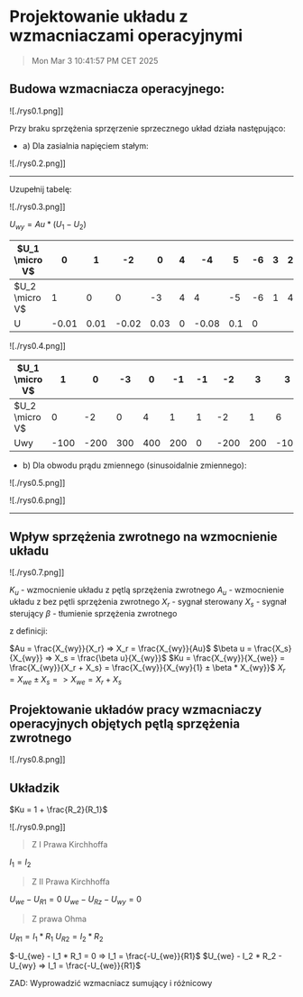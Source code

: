 # Projektowanie układu z wzmacniaczami operacyjnymi

> Mon Mar  3 10:41:57 PM CET 2025

## Budowa wzmacniacza operacyjnego:

![./rys0.1.png]]

Przy braku sprzężenia sprzęrzenie sprzecznego układ działa następująco:

- a) Dla zasialnia napięciem stałym:

![./rys0.2.png]]

---

Uzupełnij tabelę:

![./rys0.3.png]]

$U_{wy} = Au * (U_1 - U_2)$

| $U_1 \micro V$ | 0     | 1    | -2    | 0    | 4   | -4    | 5   | -6  | 3   | 2   | -5  | 3   |
| -------------- | ----- | ---- | ----- | ---- | --- | ----- | --- | --- | --- | --- | --- | --- |
| $U_2 \micro V$ | 1     | 0    | 0     | -3   | 4   | 4     | -5  | -6  | 1   | 4   | 6   | -7  |
| U              | -0.01 | 0.01 | -0.02 | 0.03 | 0   | -0.08 | 0.1 | 0   |     |     |     |     |

![./rys0.4.png]]

| $U_1 \micro V$ | 1    | 0    | -3  | 0   | -1  | -1  | -2   | 3   | 3    | 4   | -5  | -7  |
| -------------- | ---- | ---- | --- | --- | --- | --- | ---- | --- | ---- | --- | --- | --- |
| $U_2 \micro V$ | 0    | -2   | 0   | 4   | 1   | 1   | -2   | 1   | 6    | -6  | 3   | -7  |
| Uwy            | -100 | -200 | 300 | 400 | 200 | 0   | -200 | 200 | -100 | 400 |     |     |

- b) Dla obwodu prądu zmiennego (sinusoidalnie zmiennego):

![./rys0.5.png]]

![./rys0.6.png]]

---

## Wpływ sprzężenia zwrotnego na wzmocnienie układu

![./rys0.7.png]]

$K_u$ - wzmocnienie układu z pętlą sprzężenia zwrotnego
$A_u$ - wzmocnienie układu z bez pętli sprzężenia zwrotnego
$X_r$ - sygnał sterowany
$X_s$ - sygnał sterujący
$\beta$ - tłumienie sprzężenia zwrotnego


z definicji:

$Au = \frac{X_{wy}}{X_r} => X_r = \frac{X_{wy}}{Au}$
$\beta u = \frac{X_s}{X_{wy}} => X_s = \frac{\beta u}{X_{wy}}$
$Ku = \frac{X_{wy}}{X_{we}} = \frac{X_{wy}}{X_r + X_s} = \frac{X_{wy}}{X_{wy}{1} ± \beta * X_{wy}}$
$X_r = X_{we} ± X_s => X_{we} = X_r + X_s$

## Projektowanie układów pracy wzmacniaczy operacyjnych objętych pętlą sprzężenia zwrotnego

![./rys0.8.png]]

## Układzik

$Ku = 1 + \frac{R_2}{R_1}$

![./rys0.9.png]]

> Z I Prawa Kirchhoffa

$I_1 = I_2$

> Z II Prawa Kirchhoffa

$U_{we} - U_{R1} = 0$
$U_{we} - U_{Rz} - U_{wy} = 0$

> Z prawa Ohma

$U_{R1} = I_1 * R_1$
$U_{R2} = I_2 * R_2$

$-U_{we} - I_1 * R_1 = 0 => I_1 = \frac{-U_{we}}{R1}$
$U_{we} - I_2 * R_2 - U_{wy} => I_1 = \frac{-U_{we}}{R1}$

ZAD: Wyprowadzić wzmacniacz sumujący i różnicowy
